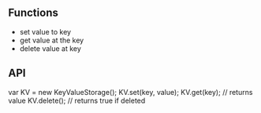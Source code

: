Functions
---------
- set value to key
- get value at the key
- delete value at key

API
---
var KV = new KeyValueStorage();
KV.set(key, value);
KV.get(key); // returns value
KV.delete(); // returns true if deleted